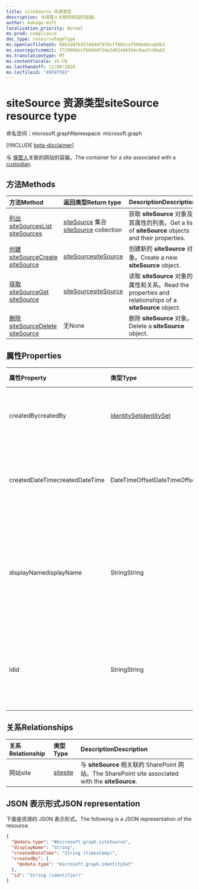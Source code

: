```yaml
---
title: siteSource 资源类型
description: 与保管人关联的网站的容器。
author: mahage-msft
localization_priority: Normal
ms.prod: compliance
doc_type: resourcePageType
ms.openlocfilehash: 60b2d8fb3374dd4f97dcff802caf509e66ca6db1
ms.sourcegitcommit: f729068e1fbb6b0f34a3d6144b59ec9aafcd8a62
ms.translationtype: MT
ms.contentlocale: zh-CN
ms.lasthandoff: 12/08/2020
ms.locfileid: "49597593"
---
```

# <a name="sitesource-resource-type"></a><span data-ttu-id="c5e0c-103">siteSource 资源类型</span><span class="sxs-lookup"><span data-stu-id="c5e0c-103">siteSource resource type</span></span>

<span data-ttu-id="c5e0c-104">命名空间：microsoft.graph</span><span class="sxs-lookup"><span data-stu-id="c5e0c-104">Namespace: microsoft.graph</span></span>

[!INCLUDE [beta-disclaimer](../../includes/beta-disclaimer.md)]

<span data-ttu-id="c5e0c-105">与 [保管人](custodian.md)关联的网站的容器。</span><span class="sxs-lookup"><span data-stu-id="c5e0c-105">The container for a site associated with a [custodian](custodian.md).</span></span>

## <a name="methods"></a><span data-ttu-id="c5e0c-106">方法</span><span class="sxs-lookup"><span data-stu-id="c5e0c-106">Methods</span></span>

|<span data-ttu-id="c5e0c-107">方法</span><span class="sxs-lookup"><span data-stu-id="c5e0c-107">Method</span></span>|<span data-ttu-id="c5e0c-108">返回类型</span><span class="sxs-lookup"><span data-stu-id="c5e0c-108">Return type</span></span>|<span data-ttu-id="c5e0c-109">Description</span><span class="sxs-lookup"><span data-stu-id="c5e0c-109">Description</span></span>|
|:---|:---|:---|
|[<span data-ttu-id="c5e0c-110">列出 siteSources</span><span class="sxs-lookup"><span data-stu-id="c5e0c-110">List siteSources</span></span>](../api/custodian-list-sitesources.md)|<span data-ttu-id="c5e0c-111">[siteSource](../resources/sitesource.md) 集合</span><span class="sxs-lookup"><span data-stu-id="c5e0c-111">[siteSource](../resources/sitesource.md) collection</span></span>|<span data-ttu-id="c5e0c-112">获取 **siteSource** 对象及其属性的列表。</span><span class="sxs-lookup"><span data-stu-id="c5e0c-112">Get a list of **siteSource** objects and their properties.</span></span>|
|[<span data-ttu-id="c5e0c-113">创建 siteSource</span><span class="sxs-lookup"><span data-stu-id="c5e0c-113">Create siteSource</span></span>](../api/custodian-post-sitesources.md)|[<span data-ttu-id="c5e0c-114">siteSource</span><span class="sxs-lookup"><span data-stu-id="c5e0c-114">siteSource</span></span>](../resources/sitesource.md)|<span data-ttu-id="c5e0c-115">创建新的 **siteSource** 对象。</span><span class="sxs-lookup"><span data-stu-id="c5e0c-115">Create a new **siteSource** object.</span></span>|
|[<span data-ttu-id="c5e0c-116">获取 siteSource</span><span class="sxs-lookup"><span data-stu-id="c5e0c-116">Get siteSource</span></span>](../api/sitesource-get.md)|[<span data-ttu-id="c5e0c-117">siteSource</span><span class="sxs-lookup"><span data-stu-id="c5e0c-117">siteSource</span></span>](../resources/sitesource.md)|<span data-ttu-id="c5e0c-118">读取 **siteSource** 对象的属性和关系。</span><span class="sxs-lookup"><span data-stu-id="c5e0c-118">Read the properties and relationships of a **siteSource** object.</span></span>|
|[<span data-ttu-id="c5e0c-119">删除 siteSource</span><span class="sxs-lookup"><span data-stu-id="c5e0c-119">Delete siteSource</span></span>](../api/sitesource-delete.md)|<span data-ttu-id="c5e0c-120">无</span><span class="sxs-lookup"><span data-stu-id="c5e0c-120">None</span></span>|<span data-ttu-id="c5e0c-121">删除 **siteSource** 对象。</span><span class="sxs-lookup"><span data-stu-id="c5e0c-121">Delete a **siteSource** object.</span></span>|

## <a name="properties"></a><span data-ttu-id="c5e0c-122">属性</span><span class="sxs-lookup"><span data-stu-id="c5e0c-122">Properties</span></span>

|<span data-ttu-id="c5e0c-123">属性</span><span class="sxs-lookup"><span data-stu-id="c5e0c-123">Property</span></span>|<span data-ttu-id="c5e0c-124">类型</span><span class="sxs-lookup"><span data-stu-id="c5e0c-124">Type</span></span>|<span data-ttu-id="c5e0c-125">说明</span><span class="sxs-lookup"><span data-stu-id="c5e0c-125">Description</span></span>|
|:---|:---|:---|
|<span data-ttu-id="c5e0c-126">createdBy</span><span class="sxs-lookup"><span data-stu-id="c5e0c-126">createdBy</span></span>|[<span data-ttu-id="c5e0c-127">identitySet</span><span class="sxs-lookup"><span data-stu-id="c5e0c-127">identitySet</span></span>](../resources/identityset.md)|<span data-ttu-id="c5e0c-128">创建 **siteSource** 的用户。</span><span class="sxs-lookup"><span data-stu-id="c5e0c-128">The user who created the **siteSource**.</span></span>|
|<span data-ttu-id="c5e0c-129">createdDateTime</span><span class="sxs-lookup"><span data-stu-id="c5e0c-129">createdDateTime</span></span>|<span data-ttu-id="c5e0c-130">DateTimeOffset</span><span class="sxs-lookup"><span data-stu-id="c5e0c-130">DateTimeOffset</span></span>|<span data-ttu-id="c5e0c-131">**SiteSource** 的创建日期和时间。</span><span class="sxs-lookup"><span data-stu-id="c5e0c-131">The date and time the **siteSource** was created.</span></span>|
|<span data-ttu-id="c5e0c-132">displayName</span><span class="sxs-lookup"><span data-stu-id="c5e0c-132">displayName</span></span>|<span data-ttu-id="c5e0c-133">String</span><span class="sxs-lookup"><span data-stu-id="c5e0c-133">String</span></span>|<span data-ttu-id="c5e0c-134">**SiteSource** 的显示名称。</span><span class="sxs-lookup"><span data-stu-id="c5e0c-134">The display name of the **siteSource**.</span></span> <span data-ttu-id="c5e0c-135">这将是 SharePoint 网站的名称。</span><span class="sxs-lookup"><span data-stu-id="c5e0c-135">This will be the name of the SharePoint site.</span></span>|
|<span data-ttu-id="c5e0c-136">id</span><span class="sxs-lookup"><span data-stu-id="c5e0c-136">id</span></span>|<span data-ttu-id="c5e0c-137">String</span><span class="sxs-lookup"><span data-stu-id="c5e0c-137">String</span></span>| <span data-ttu-id="c5e0c-138">**SiteSource** 的 ID。</span><span class="sxs-lookup"><span data-stu-id="c5e0c-138">The ID of the **siteSource**.</span></span> <span data-ttu-id="c5e0c-139">这不是实际网站的 ID。</span><span class="sxs-lookup"><span data-stu-id="c5e0c-139">This is not the ID of the actual site.</span></span>|

## <a name="relationships"></a><span data-ttu-id="c5e0c-140">关系</span><span class="sxs-lookup"><span data-stu-id="c5e0c-140">Relationships</span></span>

|<span data-ttu-id="c5e0c-141">关系</span><span class="sxs-lookup"><span data-stu-id="c5e0c-141">Relationship</span></span>|<span data-ttu-id="c5e0c-142">类型</span><span class="sxs-lookup"><span data-stu-id="c5e0c-142">Type</span></span>|<span data-ttu-id="c5e0c-143">Description</span><span class="sxs-lookup"><span data-stu-id="c5e0c-143">Description</span></span>|
|:---|:---|:---|
|<span data-ttu-id="c5e0c-144">网站</span><span class="sxs-lookup"><span data-stu-id="c5e0c-144">site</span></span>|[<span data-ttu-id="c5e0c-145">site</span><span class="sxs-lookup"><span data-stu-id="c5e0c-145">site</span></span>](../resources/site.md)|<span data-ttu-id="c5e0c-146">与 **siteSource** 相关联的 SharePoint 网站。</span><span class="sxs-lookup"><span data-stu-id="c5e0c-146">The SharePoint site associated with the **siteSource**.</span></span>|

## <a name="json-representation"></a><span data-ttu-id="c5e0c-147">JSON 表示形式</span><span class="sxs-lookup"><span data-stu-id="c5e0c-147">JSON representation</span></span>

<span data-ttu-id="c5e0c-148">下面是资源的 JSON 表示形式。</span><span class="sxs-lookup"><span data-stu-id="c5e0c-148">The following is a JSON representation of the resource.</span></span>
<!-- {
  "blockType": "resource",
  "keyProperty": "id",
  "@odata.type": "microsoft.graph.siteSource",
  "baseType": "microsoft.graph.dataSource",
  "openType": false
}
-->

``` json
{
  "@odata.type": "#microsoft.graph.siteSource",
  "displayName": "String",
  "createdDateTime": "String (timestamp)",
  "createdBy": {
    "@odata.type": "microsoft.graph.identitySet"
  },
  "id": "String (identifier)"
}
```
